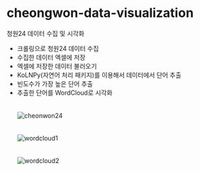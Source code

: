 # cheongwon-data-visualization
청원24 데이터 수집 및 시각화
* 크롤링으로 청원24 데이터 수집
* 수집한 데이터 엑셀에 저장
* 엑셀에 저장한 데이터 불러오기
* KoLNPy(자연어 처리 패키지)를 이용해서 데이터에서 단어 추출
* 빈도수가 가장 높은 단어 추출
* 추출한 단어를 WordCloud로 시각화
<br/><br/><br/>
![cheonwon24](https://github.com/riverSun1/cheongwon-data-visualization/assets/67379144/11debbbb-0a1d-459d-9c0f-bfb8b68144ea)
<br/><br/><br/>
![wordcloud1](https://github.com/riverSun1/cheongwon-data-visualization/assets/67379144/b92d414a-04d1-4c2e-9950-e2cc891f8c69)
<br/><br/><br/>
![wordcloud2](https://github.com/riverSun1/cheongwon-data-visualization/assets/67379144/6f3c8a17-9325-4b11-a529-e2daa64d2f00)
